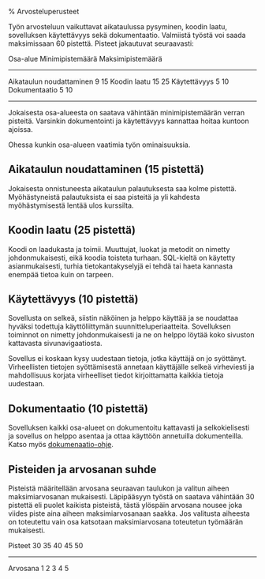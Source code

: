 % Arvosteluperusteet
<!-- order: xx -->

Työn arvosteluun vaikuttavat aikataulussa pysyminen, koodin laatu, sovelluksen
käytettävyys sekä dokumentaatio.
Valmiistä työstä voi saada maksimissaan 60 pistettä. 
Pisteet jakautuvat seuraavasti:

Osa-alue                    Minimipistemäärä   Maksimipistemäärä
------------------------  -------------------- -----------------
Aikataulun noudattaminen  9                    15
Koodin laatu              15                   25
Käytettävyys              5                    10 
Dokumentaatio             5                    10
------------------------  -------------------- ------------------

<alert>
Jokaisesta osa-alueesta on saatava vähintään minimipistemäärän verran pisteitä.
Varsinkin dokumentointi ja käytettävyys kannattaa hoitaa kuntoon ajoissa.
</alert>

Ohessa kunkin osa-alueen vaatimia työn ominaisuuksia.

## Aikataulun noudattaminen (15 pistettä)

Jokaisesta onnistuneesta aikataulun palautuksesta saa kolme pistettä. 
Myöhästyneistä palautuksista ei saa pisteitä ja yli kahdesta myöhästymisestä
lentää ulos kurssilta.

## Koodin laatu (25 pistettä)
Koodi on laadukasta ja toimii. Muuttujat, luokat ja metodit on nimetty johdonmukaisesti, 
eikä koodia toisteta turhaan. SQL-kieltä on käytetty asianmukaisesti, turhia
tietokantakyselyjä ei tehdä tai haeta kannasta enempää tietoa kuin on tarpeen.

## Käytettävyys (10 pistettä)

Sovellusta on selkeä, siistin näköinen ja helppo käyttää ja se noudattaa hyväksi todettuja 
käyttöliittymän suunnitteluperiaatteita. Sovelluksen toiminnot on nimetty
johdonmukaisesti ja ne on helppo löytää koko sivuston kattavasta sivunavigaatiosta. 

Sovellus ei koskaan kysy uudestaan tietoja, jotka käyttäjä on jo syöttänyt.
Virheellisten tietojen syöttämisestä annetaan käyttäjälle selkeä virheviesti ja
mahdollisuus korjata virheelliset tiedot kirjoittamatta kaikkia tietoja uudestaan.

## Dokumentaatio (10 pistettä)

Sovelluksen kaikki osa-alueet on dokumentoitu kattavasti ja selkokielisesti
ja sovellus on helppo asentaa ja ottaa käyttöön annetuilla dokumenteilla.
Katso myös [dokumenaatio-ohje](dokumentaatio-ohje.html).

## Pisteiden ja arvosanan suhde

Pisteistä määritellään arvosana seuraavan taulukon ja valitun aiheen maksimiarvosanan mukaisesti.
Läpipääsyyn työstä on saatava vähintään 30 pistettä eli puolet kaikista 
pisteistä, tästä ylöspäin arvosana nousee joka viides piste aina aiheen
maksimiarvosanaan saakka. Jos valitusta aiheesta on toteutettu vain osa
katsotaan maksimiarvosana toteutetun työmäärän mukaisesti.

Pisteet    30  35  40  45  50
---------  --- --- --- --- ---
Arvosana   1   2   3   4   5

